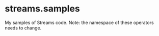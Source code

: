 streams.samples
===============

My samples of Streams code.  Note: the namespace of these operators needs to change.
